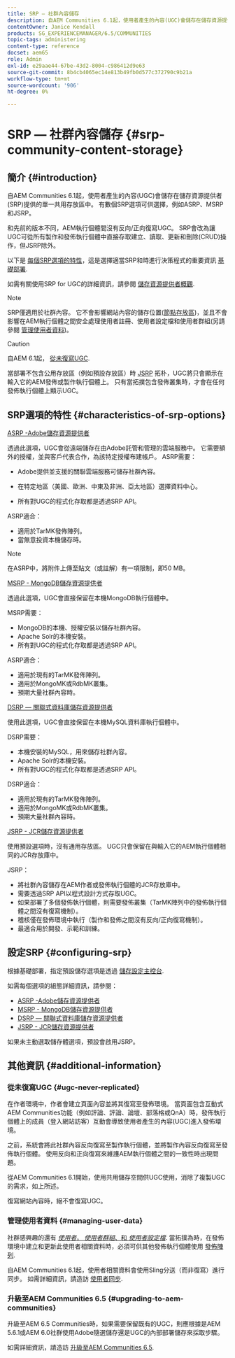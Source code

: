 ```yaml
---
title: SRP — 社群內容儲存
description: 自AEM Communities 6.1起，使用者產生的內容(UGC)會儲存在儲存資源提供者(SRP)提供的單一共用存放區中
contentOwner: Janice Kendall
products: SG_EXPERIENCEMANAGER/6.5/COMMUNITIES
topic-tags: administering
content-type: reference
docset: aem65
role: Admin
exl-id: e29aae44-67be-43d2-8004-c986412d9e63
source-git-commit: 8b4cb4065ec14e813b49fb0d577c372790c9b21a
workflow-type: tm+mt
source-wordcount: '906'
ht-degree: 0%

---
```


# SRP — 社群內容儲存 {#srp-community-content-storage}

## 簡介 {#introduction}

自AEM Communities 6.1起，使用者產生的內容(UGC)會儲存在儲存資源提供者(SRP)提供的單一共用存放區中。 有數個SRP選項可供選擇，例如ASRP、MSRP和JSRP。

和先前的版本不同，AEM執行個體間沒有反向/正向復寫UGC。 SRP會改為讓UGC可從所有製作和發佈執行個體中直接存取建立、讀取、更新和刪除(CRUD)操作，但JSRP除外。

以下是 [每個SRP選項的特性](#characteristics-of-srp-options)，這是選擇適當SRP和時進行決策程式的重要資訊 [基礎部署](/help/communities/topologies.md).

如需有關使用SRP for UGC的詳細資訊，請參閱 [儲存資源提供者概觀](/help/communities/srp.md).

>[!NOTE]
>
>SRP僅適用於社群內容。 它不會影響網站內容的儲存位置([節點存放區](/help/sites-deploying/data-store-config.md))，並且不會影響在AEM執行個體之間安全處理使用者註冊、使用者設定檔和使用者群組(另請參閱 [管理使用者資料](#managing-user-data))。

>[!CAUTION]
>
>自AEM 6.1起， [從未復寫UGC](#ugc-never-replicated).
>
>當部署不包含公用存放區（例如預設存放區）時 [JSRP](/help/communities/topologies.md#jsrp) 拓朴，UGC將只會顯示在輸入它的AEM發佈或製作執行個體上。 只有當拓撲包含發佈叢集時，才會在任何發佈執行個體上顯示UGC。

## SRP選項的特性 {#characteristics-of-srp-options}

[ASRP -Adobe儲存資源提供者](/help/communities/asrp.md)

透過此選項，UGC會從遠端儲存在由Adobe託管和管理的雲端服務中。 它需要額外的授權，並與客戶代表合作，為該特定授權布建帳戶。 ASRP需要：

* Adobe提供並支援的關聯雲端服務可儲存社群內容。
* 在特定地區（美國、歐洲、中東及非洲、亞太地區）選擇資料中心。

* 所有對UGC的程式化存取都是透過SRP API。

ASRP適合：

* 適用於TarMK發佈陣列。
* 當無意投資本機儲存時。

>[!NOTE]
>
>在ASRP中，將附件上傳至貼文（或註解）有一項限制，即50 MB。

[MSRP - MongoDB儲存資源提供者](/help/communities/msrp.md)

透過此選項，UGC會直接保留在本機MongoDB執行個體中。

MSRP需要：

* MongoDB的本機、授權安裝以儲存社群內容。
* Apache Solr的本機安裝。
* 所有對UGC的程式化存取都是透過SRP API。

ASRP適合：

* 適用於現有的TarMK發佈陣列。
* 適用於MongoMK或RdbMK叢集。
* 預期大量社群內容時。

[DSRP — 關聯式資料庫儲存資源提供者](/help/communities/dsrp.md)

使用此選項，UGC會直接保留在本機MySQL資料庫執行個體中。

DSRP需要：

* 本機安裝的MySQL，用來儲存社群內容。
* Apache Solr的本機安裝。
* 所有對UGC的程式化存取都是透過SRP API。

DSRP適合：

* 適用於現有的TarMK發佈陣列。
* 適用於MongoMK或RdbMK叢集。
* 預期大量社群內容時。

[JSRP - JCR儲存資源提供者](/help/communities/jsrp.md)

使用預設選項時，沒有通用存放區。 UGC只會保留在與輸入它的AEM執行個體相同的JCR存放庫中。

JSRP：

* 將社群內容儲存在AEM作者或發佈執行個體的JCR存放庫中。
* 需要透過SRP API以程式設計方式存取UGC。
* 如果部署了多個發佈執行個體，則需要發佈叢集（TarMK陣列中的發佈執行個體之間沒有復寫機制）。
* 稽核僅在發佈環境中執行（製作和發佈之間沒有反向/正向復寫機制）。
* 最適合用於開發、示範和訓練。

## 設定SRP {#configuring-srp}

根據基礎部署，指定預設儲存選項是透過 [儲存設定主控台](/help/communities/srp-config.md).

如需每個選項的組態詳細資訊，請參閱：

* [ASRP -Adobe儲存資源提供者](/help/communities/asrp.md)
* [MSRP - MongoDB儲存資源提供者](/help/communities/msrp.md)
* [DSRP — 關聯式資料庫儲存資源提供者](/help/communities/dsrp.md)
* [JSRP - JCR儲存資源提供者](/help/communities/jsrp.md)

如果未主動選取儲存體選項，預設會啟用JSRP。

## 其他資訊 {#additional-information}

### 從未復寫UGC {#ugc-never-replicated}

在作者環境中，作者會建立頁面內容並將其復寫至發佈環境。 當頁面包含互動式AEM Communities功能（例如評論、評論、論壇、部落格或QnA）時，發佈執行個體上的成員（登入網站訪客）互動會導致使用者產生的內容(UGC)進入發佈環境。

之前，系統會將此社群內容反向復寫至製作執行個體，並將製作內容反向復寫至發佈執行個體。 使用反向和正向復寫來維護AEM執行個體之間的一致性時出現問題。

從AEM Communities 6.1開始，使用共用儲存空間供UGC使用，消除了複製UGC的需求，如上所述。

復寫網站內容時，絕不會復寫UGC。

### 管理使用者資料 {#managing-user-data}

社群感興趣的還有 [*使用者*， *使用者群組*、和 *使用者設定檔*](/help/communities/users.md). 當拓撲為時，在發佈環境中建立和更新此使用者相關資料時，必須可供其他發佈執行個體使用 [發佈陣列](/help/sites-deploying/recommended-deploys.md#tarmk-farm).

自AEM Communities 6.1起，使用者相關資料會使用Sling分送（而非復寫）進行同步。 如需詳細資訊，請造訪 [使用者同步](/help/communities/sync.md).

### 升級至AEM Communities 6.5 {#upgrading-to-aem-communities}

升級至AEM 6.5 Communities時，如果需要保留既有的UGC，則應根據是AEM 5.6.1或AEM 6.0社群使用Adobe隨選儲存還是UGC的內部部署儲存來採取步驟。

如需詳細資訊，請造訪 [升級至AEM Communities 6.5](/help/communities/upgrade.md).

